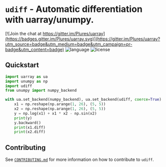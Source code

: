 # `udiff` - Automatic differentiation with uarray/unumpy.
[![Join the chat at https://gitter.im/Plures/uarray](https://badges.gitter.im/Plures/uarray.svg)](https://gitter.im/Plures/uarray?utm_source=badge&utm_medium=badge&utm_campaign=pr-badge&utm_content=badge) ![language](https://img.shields.io/badge/language-python3-orange.svg) ![license](https://img.shields.io/github/license/Quansight-Labs/udiff)

## Quickstart
```python
import uarray as ua
import unumpy as np
import udiff
from unumpy import numpy_backend

with ua.set_backend(numpy_backend), ua.set_backend(udiff, coerce=True):
    x1 = np.reshape(np.arange(1, 26), (5, 5))
    x2 = np.reshape(np.arange(1, 26), (5, 5))
    y = np.log(x1) + x1 * x2 - np.sin(x2)
    print(y)
    y.backward()
    print(x1.diff)
    print(x2.diff)
```

## Contributing

See [`CONTRIBUTING.md`](CONTRIBUTING.md) for more information on how to contribute to `udiff`.

